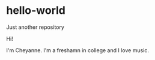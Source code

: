 # hello-world
Just another repository

Hi!

I'm Cheyanne. I'm a freshamn in college and I love music.
